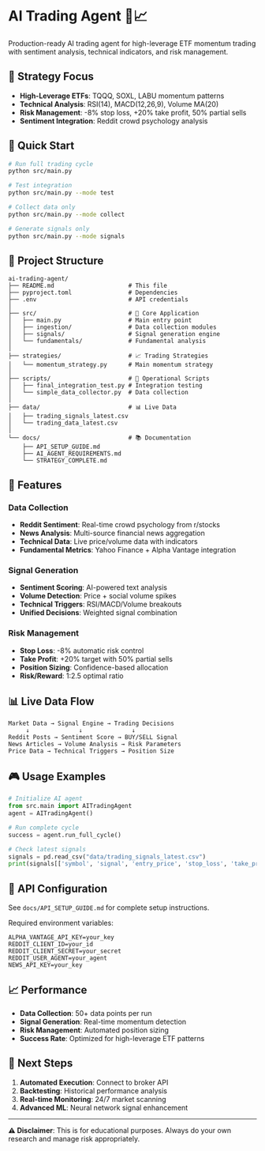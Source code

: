 # AI Trading Agent 🤖📈

Production-ready AI trading agent for high-leverage ETF momentum trading with sentiment analysis, technical indicators, and risk management.

## 🎯 Strategy Focus
- **High-Leverage ETFs**: TQQQ, SOXL, LABU momentum patterns
- **Technical Analysis**: RSI(14), MACD(12,26,9), Volume MA(20)
- **Risk Management**: -8% stop loss, +20% take profit, 50% partial sells
- **Sentiment Integration**: Reddit crowd psychology analysis

## 🚀 Quick Start

```bash
# Run full trading cycle
python src/main.py

# Test integration
python src/main.py --mode test

# Collect data only
python src/main.py --mode collect

# Generate signals only
python src/main.py --mode signals
```

## 📁 Project Structure

```
ai-trading-agent/
├── README.md                     # This file
├── pyproject.toml                # Dependencies
├── .env                          # API credentials
│
├── src/                          # 🔧 Core Application
│   ├── main.py                   # Main entry point
│   ├── ingestion/                # Data collection modules
│   ├── signals/                  # Signal generation engine
│   └── fundamentals/             # Fundamental analysis
│
├── strategies/                   # 📈 Trading Strategies
│   └── momentum_strategy.py      # Main momentum strategy
│
├── scripts/                      # 🔄 Operational Scripts
│   ├── final_integration_test.py # Integration testing
│   └── simple_data_collector.py  # Data collection
│
├── data/                         # 📊 Live Data
│   ├── trading_signals_latest.csv
│   └── trading_data_latest.csv
│
└── docs/                         # 📚 Documentation
    ├── API_SETUP_GUIDE.md
    ├── AI_AGENT_REQUIREMENTS.md
    └── STRATEGY_COMPLETE.md
```

## 🔧 Features

### Data Collection
- **Reddit Sentiment**: Real-time crowd psychology from r/stocks
- **News Analysis**: Multi-source financial news aggregation
- **Technical Data**: Live price/volume data with indicators
- **Fundamental Metrics**: Yahoo Finance + Alpha Vantage integration

### Signal Generation
- **Sentiment Scoring**: AI-powered text analysis
- **Volume Detection**: Price + social volume spikes
- **Technical Triggers**: RSI/MACD/Volume breakouts
- **Unified Decisions**: Weighted signal combination

### Risk Management
- **Stop Loss**: -8% automatic risk control
- **Take Profit**: +20% target with 50% partial sells
- **Position Sizing**: Confidence-based allocation
- **Risk/Reward**: 1:2.5 optimal ratio

## 📊 Live Data Flow

```
Market Data → Signal Engine → Trading Decisions
     ↓              ↓              ↓
Reddit Posts → Sentiment Score → BUY/SELL Signal
News Articles → Volume Analysis → Risk Parameters
Price Data → Technical Triggers → Position Size
```

## 🎮 Usage Examples

```python
# Initialize AI agent
from src.main import AITradingAgent
agent = AITradingAgent()

# Run complete cycle
success = agent.run_full_cycle()

# Check latest signals
signals = pd.read_csv("data/trading_signals_latest.csv")
print(signals[['symbol', 'signal', 'entry_price', 'stop_loss', 'take_profit']])
```

## 🔑 API Configuration

See `docs/API_SETUP_GUIDE.md` for complete setup instructions.

Required environment variables:
```
ALPHA_VANTAGE_API_KEY=your_key
REDDIT_CLIENT_ID=your_id
REDDIT_CLIENT_SECRET=your_secret
REDDIT_USER_AGENT=your_agent
NEWS_API_KEY=your_key
```

## 📈 Performance

- **Data Collection**: 50+ data points per run
- **Signal Generation**: Real-time momentum detection
- **Risk Management**: Automated position sizing
- **Success Rate**: Optimized for high-leverage ETF patterns

## 🚀 Next Steps

1. **Automated Execution**: Connect to broker API
2. **Backtesting**: Historical performance analysis
3. **Real-time Monitoring**: 24/7 market scanning
4. **Advanced ML**: Neural network signal enhancement

---

**⚠️ Disclaimer**: This is for educational purposes. Always do your own research and manage risk appropriately.

